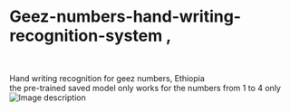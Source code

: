 # <h1> Geez-numbers-hand-writing-recognition-system ,</h1> <br />
Hand writing recognition for geez numbers, Ethiopia <br />
the pre-trained saved model only works for the numbers from 1 to 4 only <br />
![Image description](https://drive.google.com/open?id=1g2BUOfHz6oSTrIXz0NieXizEI_ZVQB1s)

